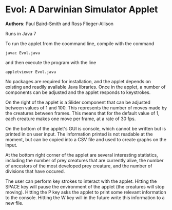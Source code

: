 # Evol: A Darwinian Simulator Applet

__Authors__: Paul Baird-Smith and Ross Flieger-Allison

Runs in Java 7

To run the applet from the coommand line, compile with the command

    javac Evol.java

and then execute the program with the line

    appletviewer Evol.java

No packages are required for installation, and the applet depends on existing
and readily available Java libraries. Once in the applet, a number of components
can be adjusted and the applet responds to keystrokes.

On the right of the applet is a Slider component that can be adjusted between 
values of 1 and 100. This represents the number of moves made by the creatures 
between frames. This means that for the default value of 1, each creature makes 
one move per frame, at a rate of 30 fps.

On the bottom of the applet's GUI is console, which cannot be written but is printed
in on user input. The information printed is not readable at the moment, but can be
copied into a CSV file and used to create graphs on the input.

At the bottom right corner of the applet are several interesting statistics, including
the number of prey creatures that are currently alive, the number of ancestors of the 
most developed prey creature, and the number of divisions that have occured.

The user can perform key strokes to interact with the applet. Hitting the SPACE key
will pause the environment of the applet (the creatures will stop moving). Hitting the
P key asks the applet to print some relevant information to the console. Hitting the
W key will in the future write this information to a new file.